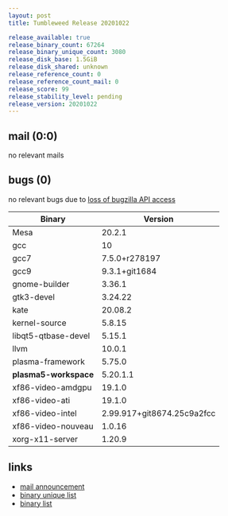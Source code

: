 ```yaml
---
layout: post
title: Tumbleweed Release 20201022

release_available: true
release_binary_count: 67264
release_binary_unique_count: 3080
release_disk_base: 1.5GiB
release_disk_shared: unknown
release_reference_count: 0
release_reference_count_mail: 0
release_score: 99
release_stability_level: pending
release_version: 20201022
---
```


## mail (0:0)

no relevant mails

## bugs (0)

<!--more-->

no relevant bugs due to [loss of bugzilla API access](https://bugzilla.opensuse.org/show_bug.cgi?id=1157722)

Binary | Version
--- | ---
Mesa | 20.2.1
gcc | 10
gcc7 | 7.5.0+r278197
gcc9 | 9.3.1+git1684
gnome-builder | 3.36.1
gtk3-devel | 3.24.22
kate | 20.08.2
kernel-source | 5.8.15
libqt5-qtbase-devel | 5.15.1
llvm | 10.0.1
plasma-framework | 5.75.0
**plasma5-workspace** | 5.20.1.1
xf86-video-amdgpu | 19.1.0
xf86-video-ati | 19.1.0
xf86-video-intel | 2.99.917+git8674.25c9a2fcc
xf86-video-nouveau | 1.0.16
xorg-x11-server | 1.20.9

## links

- [mail announcement](https://lists.opensuse.org/opensuse-factory/2020-10/msg00231.html)
- [binary unique list](http://download.opensuse.org/history/20201022/rpm.unique.list)
- [binary list](http://download.opensuse.org/history/20201022/rpm.list)
